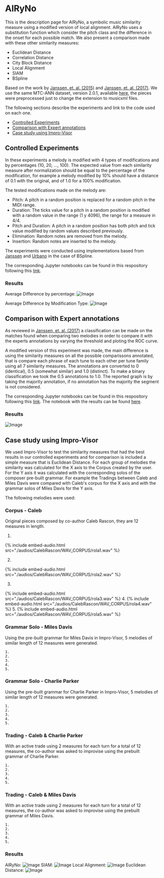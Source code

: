 # AlRyNo 

This is the description page for AlRyNo, a symbolic music similarity measure using a modified version of local alignment. AlRyNo uses a substitution function which consider the pitch class and the difference in the onset for each possible match.
We also present a comparison made with these other similarity measures:
  * Euclidean Distance
  * Correlation Distance
  * City Block Distance
  * Local Alignment
  * SIAM
  * BSpline

Based on the work by  [Janssen, et. al. (2015)](https://dspace.library.uu.nl/handle/1874/321370 ) and [Janssen, et. al. (2017)](https://www.tandfonline.com/doi/pdf/10.1080/09298215.2017.1316292). We use the same MTC-ANN dataset, version 2.0.1, available [here](http://www.liederenbank.nl/mtc/#), the pieces were preprocessed just to change the extension to musicxml files.

The following sections describe the experiments and link to the code used on each one.

 * [Controlled Experiments](#controlled-experiments)
 * [Comparison with Expert annotations](#Comparison-with-expert-annotations)
 * [Case study using Impro-Visor](#case-study-using-impro-visor)

## Controlled Experiments

In these experiments a melody is modified with 4 types of modifications and by percentages (10, 20, ..., 100). The expected value from each similarity measure after normalization should be equal to the percentage of the modification, for example a melody modified by 10% should have a distance of 0.1 with the original, and of 1.0 for a 100% modification.

The tested modifications made on the melody are:

 * Pitch: A pitch in a random position is replaced for a random pitch in the MIDI range.
 * Duration: The ticks value for a pitch in a random position is modified with a random value in the range (1 y 4096), the range for a measure in 4/4.
 * Pitch and Duration: A pitch in a random position has both pitch and tick value modified by random values described previously.
 * Elimination: Random notes are removed from the melody.
 * Insertion: Random notes are inserted to the melody.

The experiments were conducted using implementations based from [Janssen](https://github.com/BeritJanssen/MelodicOccurrences) and [Urbano](https://github.com/julian-urbano/MelodyShape) in the case of BSpline.

The corresponding Jupyter notebooks can be found in this respository following this [link](https://github.com/Sirivasv/AlRyNo_draft/tree/main/ControlledExperiments).

### Results

Average Difference by percentage:
![Image](./images/grafica_diferencias_promedio_transformaciones.png)

Average Difference by Modification Type:
![Image](./images/grafica_diferencias_promedio_por_tipo_transformacion.png)


## Comparison with Expert annotations

As reviewed in [Janssen, et. al. (2017)](https://www.tandfonline.com/doi/pdf/10.1080/09298215.2017.1316292) a classification can be made on the matches found when comparing two melodies in order to compare it with the experts annotations by varying the threshold and ploting the ROC curve.

A modified version of this experiment was made, the main difference is using the similarity measures on all the possible comparissons annotated, that is compare each phrase of each tune to each other per tune family using all 7 similarity measures. The annotations are converted to 0 (identical), 0.5 (somewhat similar) and 1.0 (distinct). To make a binary classification we took the 0.5 annotations to 1.0. The reported graph is by taking the majority annotation, if no annotation has the majority the segment is not considered.

The corresponding Jupyter notebooks can be found in this respository following this [link](https://github.com/Sirivasv/AlRyNo_draft/tree/main/ROC_Analysis). The notebook with the results can be found [here](https://github.com/Sirivasv/AlRyNo_draft/blob/main/ROC_Analysis/ROC_ANALYSIS.ipynb).

### Results
![Image](./images/ROC_7.png)

## Case study using Impro-Visor

We used Impro-Visor to test the similarity measures that had the best results in our controlled experiments and for comparison is included a simple measure that is Euclidean Distance. For each group of melodies the similarity was calculated for the X axis to the Corpus created by the user. For the Y axis it was calculated with the corresponding solos of the composer pre-built grammar. For example the Tradings between Caleb and Miles Davis were compared with Caleb's corpus for the X axis and with the grammar solos of Miles Davis for the Y axis.

The following melodies were used:

### Corpus - Caleb
  Original pieces composed by co-author Caleb Rascon, they are 12 measures in length.

1. 
{% include embed-audio.html src="./audios/CalebRascon/WAV_CORPUS/rola1.wav" %}

2. 
{% include embed-audio.html src="./audios/CalebRascon/WAV_CORPUS/rola2.wav" %}

3. 
{% include embed-audio.html src="./audios/CalebRascon/WAV_CORPUS/rola3.wav" %}
4. 
{% include embed-audio.html src="./audios/CalebRascon/WAV_CORPUS/rola4.wav" %}
5. 
{% include embed-audio.html src="./audios/CalebRascon/WAV_CORPUS/rola5.wav" %}


### Grammar Solo - Miles Davis
  Using the pre-built grammar for Miles Davis in Impro-Visor, 5 melodies of similar length of 12 measures were generated.
    
    1. 
    2.
    3.
    4.
    5.

### Grammar Solo - Charlie Parker
  Using the pre-built grammar for Charlie Parker in Impro-Visor, 5 melodies of similar length of 12 measures were generated.

    1. 
    2.
    3.
    4.
    5.

### Trading - Caleb & Charlie Parker
  With an active trade using 2 measures for each turn for a total of 12 measures, the co-author was asked to improvise using the prebuilt grammar of Charlie Parker.

    1. 
    2.
    3.
    4.
    5.
  
### Trading - Caleb & Miles Davis
  With an active trade using 2 measures for each turn for a total of 12 measures, the co-author was asked to improvise using the prebuilt grammar of Miles Davis.

    1. 
    2.
    3.
    4.
    5.

### Results
AlRyNo:
![Image](./images/2DPlane_AlRyNo.png)
SIAM:
![Image](./images/2DPlane_SIAM.png)
Local Alignment:
![Image](./images/2DPlane_LocalAlignment.png)
Euclidean Distance:
![Image](./images/2DPlane_EuclideanDistance.png)